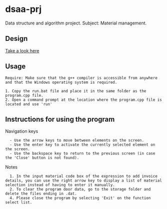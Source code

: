 # dsaa-prj
Data structure and algorithm project.
Subject: Material management.

## Design
[Take a look here](https://github.com/lqrk/data-structure-and-algorithm-project/tree/master/doc)

## Usage
```
Require: Make sure that the g++ compiler is accessible from anywhere and that the Windows operating system is required.

1. Copy the run.bat file and place it in the same folder as the program.cpp file.
2. Open a command prompt at the location where the program.cpp file is located and use 'run'
```

## Instructions for using the program

Navigation keys
```
  - Use the arrow keys to move between elements on the screen.
  - Use the enter key to activate the currently selected element on the screen.
  - Use the backspace key to return to the previous screen (in case the 'Close' button is not found).
```

Notes
```
  1. In the input material code box of the expression to add invoice details, you can use the right arrow key to display a list of material selection instead of having to enter it manually.
  2. To clear the program door data, go to the storage folder and delete the files ending in .dat.
  4. Please close the program by selecting 'Exit' on the function select list.
```
